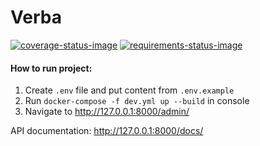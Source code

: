 # Verba

[![coverage-status-image]][codecov] 
[![requirements-status-image]][requires]

#### How to run project:

1. Create `.env` file and put content from `.env.example`
2. Run `docker-compose -f dev.yml up --build` in console
3. Navigate to http://127.0.0.1:8000/admin/

API documentation: http://127.0.0.1:8000/docs/

[coverage-status-image]: https://codecov.io/gh/vThaian/verba/branch/develop/graph/badge.svg
[codecov]: https://codecov.io/gh/vThaian/verba?branch=develop

[requirements-status-image]: https://requires.io/github/vThaian/verba/requirements.svg?branch=develop
[requires]: https://requires.io/github/vThaian/verba/requirements/?branch=develop